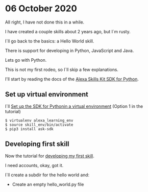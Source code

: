 # 06 October 2020

All right, I have not done this in a while. 

I have created a couple skills about 2 years ago, but I`m rusty. 

I`ll go back to the basics: a Hello World skill. 

There is support for developing in Python, JavaScript and Java.

Lets go with Python. 

This is not my first rodeo, so I`ll skip a few explanations.

 
I'll start by reading the docs of the [Alexa Skills Kit SDK for Python](https://developer.amazon.com/en-US/docs/alexa/alexa-skills-kit-sdk-for-python/overview.html).

## Set up virtual environment

I`ll [Set up the SDK  for Pythonin a virtual environment](https://developer.amazon.com/en-US/docs/alexa/alexa-skills-kit-sdk-for-python/set-up-the-sdk.html) (Option 1 in the tutorial)

```{bash}
$ virtualenv alexa_learning_env
$ source skill_env/bin/activate
$ pip3 install ask-sdk
```

## Developing first skill

Now the tutorial for [developing my first skill](https://developer.amazon.com/en-US/docs/alexa/alexa-skills-kit-sdk-for-python/develop-your-first-skill.html).

I need accounts, okay, got it. 

I`ll create a subdir for the hello world and:

- Create an empty hello_world.py file